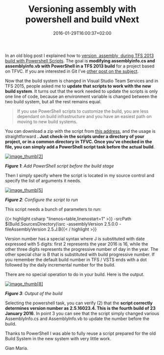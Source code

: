 ﻿---
title: "Versioning assembly with powershell and build vNext"
description: ""
date: 2016-01-29T16:00:37+02:00
draft: false
tags: [build,VSTS]
categories: [Team Foundation Server]
---
In an old blog post I explained how to [version  assembly  during TFS 2013 build with Powershell Scripts](http://www.codewrecks.com/blog/index.php/2014/01/11/customize-tfs-2013-build-with-powershell-scripts/). The goal is  **modifying assemblyinfo.cs and assemblyinfo.vb with PowerShell in a TFS 2013 build** for a project based on TFVC. If you are interested in Git I’ve [other post on the subject](http://www.codewrecks.com/blog/index.php/2015/10/17/integrating-gitversion-and-gitflow-in-your-vnext-build/).

Now that the build system is changed in Visual Studio Team Services and in TFS 2015, people asked me to  **update that scripts to work with the new build system**. It turns out that the work needed to update the scripts is only one line of code, because an environment variable is changed between the two build system, but all the rest remains equal.

> If you use PowerShell scripts to customize the build, you are less dependant on build infrastructure and you have an easiest path on moving to new build systems.

You can download a zip with the script from [this address](https://onedrive.live.com/redir?resid=288FBF38C031D5F3!201986&amp;authkey=!AKmPDREJryfnwZc&amp;ithint=file%2czip), and the usage is straightforward **. Just check-in the scripts under a directory of your project, or in a common directory in TFVC. Once you’ve checked in the file, you can simply add a PowerShell script task before the actual build**.

[![image_thumb\[2\]](https://www.codewrecks.com/blog/wp-content/uploads/2016/01/image_thumb2_thumb.png "image_thumb[2]")](https://www.codewrecks.com/blog/wp-content/uploads/2016/01/image_thumb21.png)

 ***Figure 1***: *Add PowerShell script before the build stage*

Then I simply specify where the script is located in my source control and specify the list of arguments it needs.

[![image_thumb\[5\]](https://www.codewrecks.com/blog/wp-content/uploads/2016/01/image_thumb5_thumb.png "image_thumb[5]")](https://www.codewrecks.com/blog/wp-content/uploads/2016/01/image_thumb51.png)

 ***Figure 2***: *Configure the script to run*

This script needs a bunch of parameters to run:

{{< highlight csharp "linenos=table,linenostart=1" >}}
-srcPath $(Build.SourcesDirectory)\src -assemblyVersion 2.5.0.0 -fileAssemblyVersion 2.5.J.B{{< / highlight >}}

Version number has a special syntax where J is substituted with date expressed with 5 digits: first 2 represents the year 2016 is 16, while the other three digits represents the progressive number of day in the year. The other special char is B that is substituted with build progressive number. If you remember the default build number in TFS / VSTS ends with a dot followed by the daily incremental number for the build.

There are no special operation to do in your build. Here is the output.

[![image_thumb\[8\]](https://www.codewrecks.com/blog/wp-content/uploads/2016/01/image_thumb8_thumb.png "image_thumb[8]")](https://www.codewrecks.com/blog/wp-content/uploads/2016/01/image_thumb81.png)

 ***Figure 3***: *Output of the build*

Selecting the powershell task, you can verify (2) that the  **script correctly determines version number as 2.5.16023.4. This is the fourth build of 23 January 2016**. In point 3 you can see that the script simply changed various AssemblyInfo.cs and AssemblyInfo.vb to update the number before the build.

Thanks to PowerShell I was able to fully reuse a script prepared for the old Build System in the new system with very little work.

Gian Maria.

